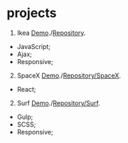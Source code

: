 # projects
1. Ikea [Demo](https://leonidlukin.github.io/Ikea/)./[Repository](https://github.com/LeonidLukin/Ikea).
  - JavaScript;
  - Ajax;
  - Responsive;
2. SpaceX [Demo](https://leonidlukin.github.io/SpaceX/)./[Repository/SpaceX](https://leonidlukin.github.io/SpaceX/).
  - React;
2. Surf [Demo](https://leonidlukin.github.io/surf/)./[Repository/Surf](https://leonidlukin.github.io/surf/).
  - Gulp;
  - SCSS;
  - Responsive;

